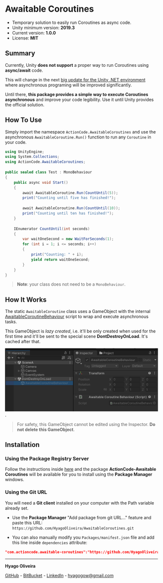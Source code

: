 # Awaitable Coroutines

* Temporary solution to easily run Coroutines as async code.
* Unity minimum version: **2019.3**
* Current version: **1.0.0**
* License: **MIT**

## Summary

Currently, Unity **does not support** a proper way to run Coroutines using **async/await** code.

This will change in the next [big update for the Unity .NET environment](https://blog.unity.com/technology/unity-and-net-whats-next#:~:text=Editor%20during%202024.-,Modernizing%20the%20Unity%20runtime,-.NET%20Standard%202.1) 
where asynchronous programing will be improved significantly.

Until there, **this package provides a simple way to execute Coroutines asynchronous** and improve your code legibility. 
Use it until Unity provides the official solution.

## How To Use

Simply import the namespace `ActionCode.AwaitableCoroutines` and use the asynchronous `AwaitableCoroutine.Run()` function to run any `Coroutine` in your code.

```csharp
using UnityEngine;
using System.Collections;
using ActionCode.AwaitableCoroutines;

public sealed class Test : MonoBehaviour
{
    public async void Start()
    {
        await AwaitableCoroutine.Run(CountUntil(5));
        print("Counting until five has finished!");

        await AwaitableCoroutine.Run(CountUntil(10));
        print("Counting until ten has finished!");
    }

    IEnumerator CountUntil(int seconds)
    {
        var waitOneSecond = new WaitForSeconds(1);
        for (int i = 1; i <= seconds; i++)
        {
            print("Counting: " + i);
            yield return waitOneSecond;
        }
    }
}
```

> **Note**: your class does not need to be a `MonoBehaviour`.

## How It Works

The static `AwaitableCoroutine` class uses a GameObject with the internal [AwaitableCoroutineBehaviour](/Runtime/AwaitableCoroutineBehaviour.cs) script to wrap and execute asynchronous tasks.

This GameObject is *lazy created*, i.e. it'll be only created when used for the first time and it'll be sent to the special scene **DontDestroyOnLoad**. It's cached after that.

![Awaitable Coroutine Behaviour in Inspector](/Docs~/AwaitableCoroutineBehaviour-Inspector.png "AwaitableCoroutineBehaviour in Inspector").

> For safety, this GameObject cannot be edited using the Inspector. **Do not delete this GameObject**.

## Installation

### Using the Package Registry Server

Follow the instructions inside [here](https://cutt.ly/ukvj1c8) and the package **ActionCode-Awaitable Coroutines** 
will be available for you to install using the **Package Manager** windows.

### Using the Git URL

You will need a **Git client** installed on your computer with the Path variable already set. 

- Use the **Package Manager** "Add package from git URL..." feature and paste this URL: `https://github.com/HyagoOliveira/AwaitableCoroutines.git`

- You can also manually modify you `Packages/manifest.json` file and add this line inside `dependencies` attribute: 

```json
"com.actioncode.awaitable-coroutines":"https://github.com/HyagoOliveira/AwaitableCoroutines.git"
```

---

**Hyago Oliveira**

[GitHub](https://github.com/HyagoOliveira) -
[BitBucket](https://bitbucket.org/HyagoGow/) -
[LinkedIn](https://www.linkedin.com/in/hyago-oliveira/) -
<hyagogow@gmail.com>